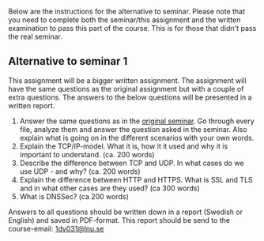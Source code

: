 Below are the instructions for the alternative to seminar. Please note that you need to complete both the seminar/this assignment and the written examination to pass this part of the course. This is for those that didn't pass the real seminar.

## Alternative to seminar 1

This assignment will be a bigger written assignment. The assignment will have the same questions as the original assignment but with a couple of extra questions. The answers to the below questions will be presented in a written report.

1. Answer the same questions as in the [original seminar](https://coursepress.lnu.se/kurs/systemadministrationi/part-1-computer-networks/seminar/). Go through every file, analyze them and answer the question asked in the seminar. Also explain what is going on in the different scenarios with your own words.
2. Explain the TCP/IP-model. What it is, how it it used and why it is important to understand. (ca. 200 words)
3. Describe the difference between TCP and UDP. In what cases do we use UDP - and why? (ca. 200 words)
4. Explain the difference between HTTP and HTTPS. What is SSL and TLS and in what other cases are they used? (ca 300 words)
5. What is DNSSec? (ca 200 words)

Answers to all questions should be written down in a report (Swedish or English) and saved in PDF-format. This report should be send to the course-email: 1dv031@lnu.se
